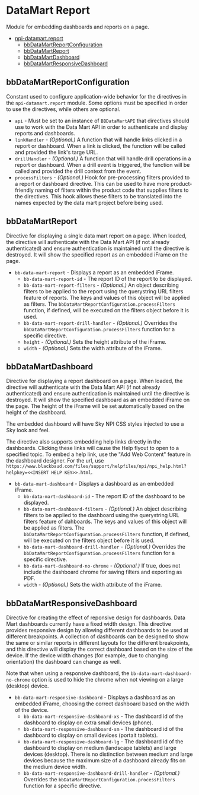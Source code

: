 <a name="npi-datamart.module_report"></a>

# DataMart Report
Module for embedding dashboards and reports on a page.


* [npi-datamart.report](#npi-datamart.module_report)
    * [bbDataMartReportConfiguration](#npi-datamart.module_report..bbDataMartReportConfiguration)
    * [bbDataMartReport](#npi-datamart.module_report..bbDataMartReport)
    * [bbDataMartDashboard](#npi-datamart.module_report..bbDataMartDashboard)
    * [bbDataMartResponsiveDashboard](#npi-datamart.module_report..bbDataMartResponsiveDashboard)


<a name="npi-datamart.module_report..bbDataMartReportConfiguration"></a>
## bbDataMartReportConfiguration
Constant used to configure application-wide behavior for the directives in the  `npi-datamart.report` module. Some options must be specified in order to use the directives, while others are optional.

* `api` - Must be set to an instance of `BBDataMartAPI` that directives should use to work with the Data Mart API in order to authenticate and display reports and dashboards. 
* `linkHandler` - *(Optional.)* A function that will handle links clicked in a report or dashboard. When a link is clicked, the function will be called and provided the link's targe URL.
* `drillHandler` - *(Optional.)* A function that will handle drill operations in a report or dashboard. When a drill event is triggered, the function will be called and provided the drill context from the event.
* `processFilters` - *(Optional.)* Hook for pre-processing filters provided to a report or dashboard directive. This can be used to have more product-friendly naming of filters within the product code that supplies filters to the directives.  This hook allows these filters to be translated into the names expected by the data mart project before being used. 


<a name="npi-datamart.module_report..bbDataMartReport"></a>
## bbDataMartReport
Directive for displaying a single data mart report on a page. When loaded, the directive will authenticate with the Data Mart API (if not already authenticated) and ensure authentication is maintained until the directive is destroyed. It will show the specified report as an embedded iFrame on the page.

* `bb-data-mart-report` - Displays a report as an embedded iFrame.
    * `bb-data-mart-report-id` - The report ID of the report to be displayed.
    * `bb-data-mart-report-filters` - *(Optional.)* An object describing filters to be applied to the report using the querystring URL filters feature of reports. The keys and values of this object will be applied as filters.  The `bbDataMartReportConfiguration.processFilters` function, if defined, will be executed on the filters object before it is used. 
    * `bb-data-mart-report-drill-handler` - *(Optional.)* Overrides the `bbDataMartReportConfiguration.processFilters` function for a specific directive.  
    * `height` - *(Optional.)* Sets the height attribute of the iFrame.
    * `width` - *(Optional.)* Sets the width attribute of the iFrame. 

  
<a name="npi-datamart.module_report..bbDataMartDashboard"></a>
## bbDataMartDashboard
Directive for displaying a report dashboard on a page. When loaded, the directive will authenticate with the Data Mart API (if not already authenticated) and ensure authentication is maintained until the directive is destroyed. It will show the specified dashboard as an embedded iFrame on the page. The height of the iFrame will be set automatically based on the height of the dashboard.

The embedded dashboard will have Sky NPI CSS styles injected to use a Sky look and feel.

The directive also supports embedding help links directly in the dashboards. Clicking these links will cause the Help flyout to open to a specified topic. To embed a help link, use the "Add Web Content" feature in the dashboard designer.  For the url, use `https://www.blackbaud.com/files/support/helpfiles/npi/npi_help.html?helpkey=<<INSERT HELP KEY>>.html`.  

* `bb-data-mart-dashboard` - Displays a dashboard as an embedded iFrame.
    * `bb-data-mart-dashboard-id` - The report ID of the dashboard to be displayed.
    * `bb-data-mart-dashboard-filters` - *(Optional.)* An object describing filters to be applied to the dashboard using the querystring URL filters feature of dahboards. The keys and values of this object will be applied as filters.  The `bbDataMartReportConfiguration.processFilters` function, if defined, will be executed on the filters object before it is used. 
    * `bb-data-mart-dashboard-drill-handler` - *(Optional.)* Overrides the `bbDataMartReportConfiguration.processFilters` function for a specific directive.
    * `bb-data-mart-dashboard-no-chrome` - *(Optional.)* If true, does not include the dashboard chrome for saving filters and exporting as PDF.
    * `width` - *(Optional.)* Sets the width attribute of the iFrame. 

<a name="npi-datamart.module_report..bbDataMartResponsiveDashboard"></a>
## bbDataMartResponsiveDashboard
Directive for creating the effect of reponsive design for dashboards. Data Mart dashboards currently have a fixed width design. This directive provides responsive design by allowing different dashboards to be used at different breakpoints.  A collection of dashboards can be designed to show the same or similar reports in different layouts for the different breakpoints, and this directive will display the correct dashboard based on the size of the device.  If the device width changes (for example, due to changing orientation) the dashboard can change as well.

Note that when using a responsive dashboard, the `bb-data-mart-dashboard-no-chrome` option is used to hide the chrome when not viewing on a large (desktop) device.

* `bb-data-mart-responsive-dashboard` - Displays a dashboard as an embedded iFrame, choosing the correct dashboard based on the width of the device.
    * `bb-data-mart-responsive-dashboard-xs` - The dashboard id of the dashboard to display on extra small devices (phone).
    * `bb-data-mart-responsive-dashboard-sm` - The dashboard id of the dashboard to display on small devices (portait tablets).
    * `bb-data-mart-responsive-dashboard-lg` - The dashboard id of the dashboard to display on medium (landscape tablets) and large devices (desktop).  There is no distinction between medium and large devices because the maximum size of a dashboard already fits on the medium device width.
    * `bb-data-mart-responsive-dashboard-drill-handler` - *(Optional.)* Overrides the `bbDataMartReportConfiguration.processFilters` function for a specific directive.
